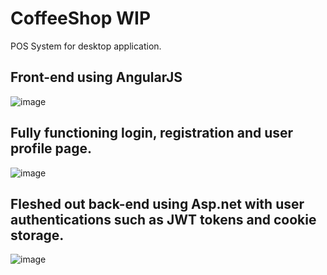 # CoffeeShop WIP
POS System for desktop application.
## Front-end using AngularJS
![image](https://github.com/user-attachments/assets/5dc8b56e-c03f-46c1-a365-198e55b784c1)

## Fully functioning login, registration and user profile page.
![image](https://github.com/user-attachments/assets/650e84bc-bdc1-4224-96e7-25488bbee855)

## Fleshed out back-end using Asp.net with user authentications such as JWT tokens and cookie storage.
![image](https://github.com/user-attachments/assets/c5853128-5d8d-475d-80eb-1d038c8502ae)

